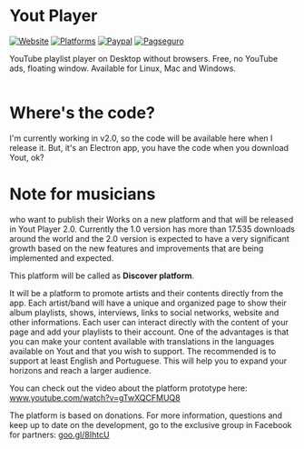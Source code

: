 # Yout Player
[![Website](https://img.shields.io/website-up-down-green-red/http/shields.io.svg)](https://youtplayer.github.io/)
[![Platforms](https://img.shields.io/badge/platforms-osx%20%7C%20linux%20%7C%20windows-ff69b4.svg)](#)
[![Paypal](https://img.shields.io/badge/donate%20using-paypal-green.svg)](https://youtplayer.github.io/#footer)
[![Pagseguro](https://img.shields.io/badge/donate%20using-pagseguro-green.svg)](https://youtplayer.github.io/#footer)

YouTube playlist player on Desktop without browsers. Free, no YouTube ads, floating window. Available for Linux, Mac and Windows.

<img src="http://i.giphy.com/BL9AuNufoqDiU.gif" alt="" />

# Where's the code?
I'm currently working in v2.0, so the code will be available here when I release it. But, it's an Electron app, you have the code when you download Yout, ok? 

# Note for musicians
who want to publish their Works on a new platform and that will be released in Yout Player 2.0. Currently the 1.0 version has more than 17.535 downloads around the world and the 2.0 version is expected to have a very significant growth based on the new features and improvements that are being implemented and expected.

This platform will be called as **Discover platform**.

It will be a platform to promote artists and their contents directly from the app. Each artist/band will have a unique and organized page to show their album playlists, shows, interviews, links to social networks, website and other informations. Each user can interact directly with the content of your page and add your playlists to their account. One of the advantages is that you can make your content available with translations in the languages available on Yout and that you wish to support. The recommended is to support at least English and Portuguese. This will help you to expand your horizons and reach a larger audience.

You can check out the video about the platform prototype here: www.youtube.com/watch?v=gTwXQCFMUQ8

The platform is based on donations. For more information, questions and keep up to date on the development, go to the exclusive group in Facebook for partners: [goo.gl/8IhtcU](https://goo.gl/8IhtcU)
